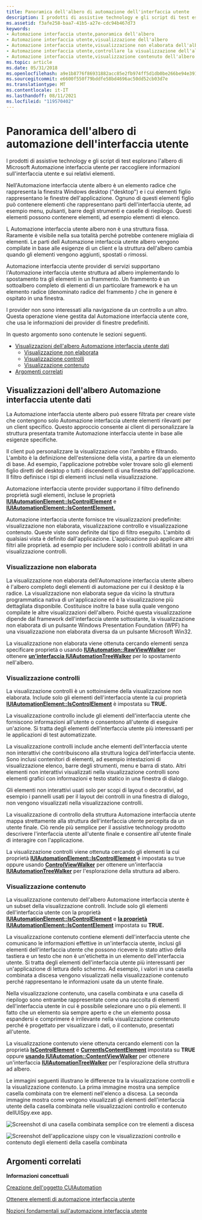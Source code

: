 ```yaml
---
title: Panoramica dell'albero di automazione dell'interfaccia utente
description: I prodotti di assistive technology e gli script di test esplorano l'albero di Microsoft Automazione interfaccia utente per raccogliere informazioni sull'interfaccia utente e sui relativi elementi.
ms.assetid: f3afe258-baa7-41b5-a27e-cdc94b467d73
keywords:
- Automazione interfaccia utente,panoramica dell'albero
- Automazione interfaccia utente,visualizzazione dell'albero
- Automazione interfaccia utente,visualizzazione non elaborata dell'albero
- Automazione interfaccia utente,controllare la visualizzazione dell'albero
- Automazione interfaccia utente,visualizzazione contenuto dell'albero
ms.topic: article
ms.date: 05/31/2018
ms.openlocfilehash: a9e1b8776f86931882acc85e2fb974ff5d1db0be266be94e391ce242ff2a497e
ms.sourcegitcommit: e6600f550f79bddfe58bd4696ac50dd52cb03d7e
ms.translationtype: MT
ms.contentlocale: it-IT
ms.lasthandoff: 08/11/2021
ms.locfileid: "119570402"
---
```

# <a name="ui-automation-tree-overview"></a>Panoramica dell'albero di automazione dell'interfaccia utente

I prodotti di assistive technology e gli script di test esplorano l'albero di Microsoft Automazione interfaccia utente per raccogliere informazioni sull'interfaccia utente e sui relativi elementi.

Nell'Automazione interfaccia utente albero è un elemento radice che rappresenta la finestra Windows desktop ("desktop") e i cui elementi figlio rappresentano le finestre dell'applicazione. Ognuno di questi elementi figlio può contenere elementi che rappresentano parti dell'interfaccia utente, ad esempio menu, pulsanti, barre degli strumenti e caselle di riepilogo. Questi elementi possono contenere elementi, ad esempio elementi di elenco.

L Automazione interfaccia utente albero non è una struttura fissa. Raramente è visibile nella sua totalità perché potrebbe contenere migliaia di elementi. Le parti dell Automazione interfaccia utente albero vengono compilate in base alle esigenze di un client e la struttura dell'albero cambia quando gli elementi vengono aggiunti, spostati o rimossi.

Automazione interfaccia utente provider di servizi supportano l'Automazione interfaccia utente struttura ad albero implementando lo spostamento tra gli elementi in un frammento. Un frammento è un sottoalbero completo di elementi di un particolare framework e ha un elemento radice (denominato radice del frammento *)* che in genere è ospitato in una finestra.

I provider non sono interessati alla navigazione da un controllo a un altro. Questa operazione viene gestita dal Automazione interfaccia utente core, che usa le informazioni dei provider di finestre predefiniti.

In questo argomento sono contenute le sezioni seguenti.

-   [Visualizzazioni dell'albero Automazione interfaccia utente dati](#views-of-the-ui-automation-tree)
    -   [Visualizzazione non elaborata](#raw-view)
    -   [Visualizzazione controlli](#control-view)
    -   [Visualizzazione contenuto](#content-view)
-   [Argomenti correlati](#related-topics)

## <a name="views-of-the-ui-automation-tree"></a>Visualizzazioni dell'albero Automazione interfaccia utente dati

La Automazione interfaccia utente albero può essere filtrata per creare viste che contengono solo Automazione interfaccia utente elementi rilevanti per un client specifico. Questo approccio consente ai client di personalizzare la struttura presentata tramite Automazione interfaccia utente in base alle esigenze specifiche.

Il client può personalizzare la visualizzazione con l'ambito e filtrando. L'ambito è la definizione dell'estensione della vista, a partire da un elemento di base. Ad esempio, l'applicazione potrebbe voler trovare solo gli elementi figlio diretti del desktop o tutti i discendenti di una finestra dell'applicazione. Il filtro definisce i tipi di elementi inclusi nella visualizzazione.

Automazione interfaccia utente provider supportano il filtro definendo proprietà sugli elementi, incluse le proprietà [**IUIAutomationElement::IsControlElement**](/windows/desktop/api/UIAutomationClient/nf-uiautomationclient-iuiautomationelement-get_currentiscontrolelement) e [**IUIAutomationElement::IsContentElement.**](/windows/desktop/api/UIAutomationClient/nf-uiautomationclient-iuiautomationelement-get_currentiscontentelement)

Automazione interfaccia utente fornisce tre visualizzazioni predefinite: visualizzazione non elaborata, visualizzazione controllo e visualizzazione contenuto. Queste viste sono definite dal tipo di filtro eseguito. L'ambito di qualsiasi vista è definito dall'applicazione. L'applicazione può applicare altri filtri alle proprietà. ad esempio per includere solo i controlli abilitati in una visualizzazione controlli.

### <a name="raw-view"></a>Visualizzazione non elaborata

La visualizzazione non elaborata dell'Automazione interfaccia utente albero è l'albero completo degli elementi di automazione per cui il desktop è la radice. La visualizzazione non elaborata segue da vicino la struttura programmatica nativa di un'applicazione ed è la visualizzazione più dettagliata disponibile. Costituisce inoltre la base sulla quale vengono compilate le altre visualizzazioni dell'albero. Poiché questa visualizzazione dipende dal framework dell'interfaccia utente sottostante, la visualizzazione non elaborata di un pulsante Windows Presentation Foundation (WPF) ha una visualizzazione non elaborata diversa da un pulsante Microsoft Win32.

La visualizzazione non elaborata viene ottenuta cercando elementi senza specificare proprietà o usando [**IUIAutomation::RawViewWalker**](/windows/desktop/api/UIAutomationClient/nf-uiautomationclient-iuiautomation-get_rawviewwalker) per ottenere [**un'interfaccia IUIAutomationTreeWalker**](/windows/desktop/api/UIAutomationClient/nn-uiautomationclient-iuiautomationtreewalker) per lo spostamento nell'albero.

### <a name="control-view"></a>Visualizzazione controlli

La visualizzazione controlli è un sottoinsieme della visualizzazione non elaborata. Include solo gli elementi dell'interfaccia utente la cui proprietà [**IUIAutomationElement::IsControlElement**](/windows/desktop/api/UIAutomationClient/nf-uiautomationclient-iuiautomationelement-get_currentiscontrolelement) è impostata su **TRUE.**

La visualizzazione controllo include gli elementi dell'interfaccia utente che forniscono informazioni all'utente o consentono all'utente di eseguire un'azione. Si tratta degli elementi dell'interfaccia utente più interessanti per le applicazioni di test automatizzate.

La visualizzazione controlli include anche elementi dell'interfaccia utente non interattivi che contribuiscono alla struttura logica dell'interfaccia utente. Sono inclusi contenitori di elementi, ad esempio intestazioni di visualizzazione elenco, barre degli strumenti, menu e barra di stato. Altri elementi non interattivi visualizzati nella visualizzazione controlli sono elementi grafici con informazioni e testo statico in una finestra di dialogo.

Gli elementi non interattivi usati solo per scopi di layout o decorativi, ad esempio i pannelli usati per il layout dei controlli in una finestra di dialogo, non vengono visualizzati nella visualizzazione controlli.

La visualizzazione di controllo della struttura Automazione interfaccia utente mappa strettamente alla struttura dell'interfaccia utente percepita da un utente finale. Ciò rende più semplice per il assistive technology prodotto descrivere l'interfaccia utente all'utente finale e consentire all'utente finale di interagire con l'applicazione.

La visualizzazione controlli viene ottenuta cercando gli elementi la cui proprietà [**IUIAutomationElement::IsControlElement**](/windows/desktop/api/UIAutomationClient/nf-uiautomationclient-iuiautomationelement-get_currentiscontrolelement) è impostata su true oppure usando [**ControlViewWalker**](/windows/desktop/api/UIAutomationClient/nf-uiautomationclient-iuiautomation-get_controlviewwalker) per ottenere un'interfaccia [**IUIAutomationTreeWalker**](/windows/desktop/api/UIAutomationClient/nn-uiautomationclient-iuiautomationtreewalker) per l'esplorazione della struttura ad albero.

### <a name="content-view"></a>Visualizzazione contenuto

La visualizzazione contenuto dell'albero Automazione interfaccia utente è un subset della visualizzazione controlli. Include solo gli elementi dell'interfaccia utente con la proprietà [**IUIAutomationElement::IsControlElement**](/windows/desktop/api/UIAutomationClient/nf-uiautomationclient-iuiautomationelement-get_currentiscontrolelement) e [**la proprietà IUIAutomationElement::IsContentElement**](/windows/desktop/api/UIAutomationClient/nf-uiautomationclient-iuiautomationelement-get_currentiscontentelement) impostata su **TRUE.**

La visualizzazione contenuto contiene elementi dell'interfaccia utente che comunicano le informazioni effettive in un'interfaccia utente, inclusi gli elementi dell'interfaccia utente che possono ricevere lo stato attivo della tastiera e un testo che non è un'etichetta in un elemento dell'interfaccia utente. Si tratta degli elementi dell'interfaccia utente più interessanti per un'applicazione di lettura dello schermo. Ad esempio, i valori in una casella combinata a discesa vengono visualizzati nella visualizzazione contenuto perché rappresentano le informazioni usate da un utente finale.

Nella visualizzazione contenuto, una casella combinata e una casella di riepilogo sono entrambe rappresentate come una raccolta di elementi dell'interfaccia utente in cui è possibile selezionare uno o più elementi. Il fatto che un elemento sia sempre aperto e che un elemento possa espandersi e comprimere è irrilevante nella visualizzazione contenuto perché è progettato per visualizzare i dati, o il contenuto, presentati all'utente.

La visualizzazione contenuto viene ottenuta cercando elementi con la proprietà [**IsControlElement**](/windows/desktop/api/UIAutomationClient/nf-uiautomationclient-iuiautomationelement-get_currentiscontrolelement) e [**CurrentIsContentElement**](/windows/desktop/api/UIAutomationClient/nf-uiautomationclient-iuiautomationelement-get_currentiscontentelement) impostata su **TRUE** oppure [**usando IUIAutomation::ContentViewWalker**](/windows/desktop/api/UIAutomationClient/nf-uiautomationclient-iuiautomation-get_contentviewwalker) per ottenere un'interfaccia [**IUIAutomationTreeWalker**](/windows/desktop/api/UIAutomationClient/nn-uiautomationclient-iuiautomationtreewalker) per l'esplorazione della struttura ad albero.

Le immagini seguenti illustrano le differenze tra la visualizzazione controlli e la visualizzazione contenuto. La prima immagine mostra una semplice casella combinata con tre elementi nell'elenco a discesa. La seconda immagine mostra come vengono visualizzati gli elementi dell'interfaccia utente della casella combinata nelle visualizzazioni controllo e contenuto dellUISpy.exe app.

![Screenshot di una casella combinata semplice con tre elementi a discesa](images/combobox.png)

![Screenshot dell'applicazione uispy con le visualizzazioni controllo e contenuto degli elementi della casella combinata](images/treeviews.jpg)

## <a name="related-topics"></a>Argomenti correlati

<dl> <dt>

**Informazioni concettuali**
</dt> <dt>

[Creazione dell'oggetto CUIAutomation](uiauto-creatingcuiautomation.md)
</dt> <dt>

[Ottenere elementi di automazione interfaccia utente](uiauto-obtainingelements.md)
</dt> <dt>

[Nozioni fondamentali sull'automazione interfaccia utente](entry-uiautocore-overview.md)
</dt> </dl>

 

 




